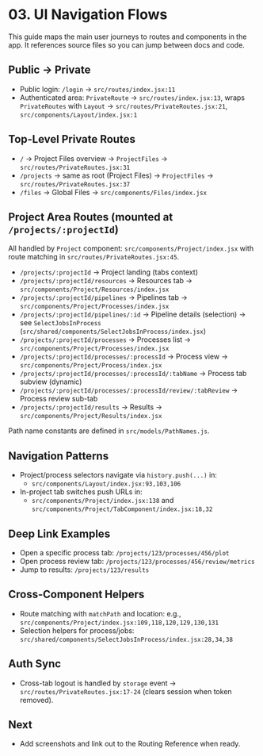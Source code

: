 # 03. UI Navigation Flows

This guide maps the main user journeys to routes and components in the app. It references source files so you can jump between docs and code.

## Public → Private
- Public login: `/login` → `src/routes/index.jsx:11`
- Authenticated area: `PrivateRoute` → `src/routes/index.jsx:13`, wraps `PrivateRoutes` with `Layout` → `src/routes/PrivateRoutes.jsx:21`, `src/components/Layout/index.jsx:1`

## Top-Level Private Routes
- `/` → Project Files overview → `ProjectFiles` → `src/routes/PrivateRoutes.jsx:31`
- `/projects` → same as root (Project Files) → `ProjectFiles` → `src/routes/PrivateRoutes.jsx:37`
- `/files` → Global Files → `src/components/Files/index.jsx`

## Project Area Routes (mounted at `/projects/:projectId`)
All handled by `Project` component: `src/components/Project/index.jsx` with route matching in `src/routes/PrivateRoutes.jsx:45`.

- `/projects/:projectId` → Project landing (tabs context)
- `/projects/:projectId/resources` → Resources tab → `src/components/Project/Resources/index.jsx`
- `/projects/:projectId/pipelines` → Pipelines tab → `src/components/Project/Processes/index.jsx`
- `/projects/:projectId/pipelines/:id` → Pipeline details (selection) → see `SelectJobsInProcess` (`src/shared/components/SelectJobsInProcess/index.jsx`)
- `/projects/:projectId/processes` → Processes list → `src/components/Project/Processes/index.jsx`
- `/projects/:projectId/processes/:processId` → Process view → `src/components/Project/Process/index.jsx`
- `/projects/:projectId/processes/:processId/:tabName` → Process tab subview (dynamic)
- `/projects/:projectId/processes/:processId/review/:tabReview` → Process review sub-tab
- `/projects/:projectId/results` → Results → `src/components/Project/Results/index.jsx`

Path name constants are defined in `src/models/PathNames.js`.

## Navigation Patterns
- Project/process selectors navigate via `history.push(...)` in:
  - `src/components/Layout/index.jsx:93,103,106`
- In-project tab switches push URLs in:
  - `src/components/Project/index.jsx:138` and `src/components/Project/TabComponent/index.jsx:18,32`

## Deep Link Examples
- Open a specific process tab: `/projects/123/processes/456/plot`
- Open process review tab: `/projects/123/processes/456/review/metrics`
- Jump to results: `/projects/123/results`

## Cross-Component Helpers
- Route matching with `matchPath` and location: e.g., `src/components/Project/index.jsx:109,118,120,129,130,131`
- Selection helpers for process/jobs: `src/shared/components/SelectJobsInProcess/index.jsx:28,34,38`

## Auth Sync
- Cross-tab logout is handled by `storage` event → `src/routes/PrivateRoutes.jsx:17-24` (clears session when token removed).

## Next
- Add screenshots and link out to the Routing Reference when ready.
